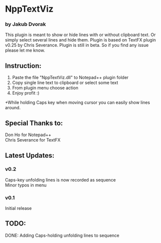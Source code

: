 # NppTextViz
### by Jakub Dvorak

This plugin is meant to show or hide lines with or without clipboard text. Or simply select several lines and hide them. Plugin is based on TextFX plugin v0.25 by Chris Severance.
Plugin is still in beta. So if you find any issue please let me know.


Instruction:
---
1. Paste the file "NppTextViz.dll" to Notepad++ plugin folder
2. Copy single line text to clipboard or select some text
3. From plugin menu choose action
4. Enjoy profit :)

+While holding Caps key when moving cursor you can easily show lines around.

Special Thanks to:
----
Don Ho for Notepad++  
Chris Severance for TextFX  

Latest Updates:
----

### v0.2
Caps-key unfolding lines is now recorded as sequence  
Minor typos in menu

### v0.1
Initial release

TODO:
----
DONE: Adding Caps-holding unfolding lines to sequence

